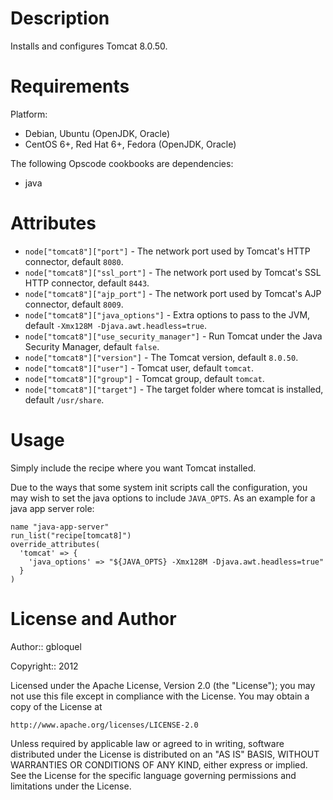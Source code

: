 Description
===========

Installs and configures Tomcat 8.0.50.

Requirements
============

Platform:

* Debian, Ubuntu (OpenJDK, Oracle)
* CentOS 6+, Red Hat 6+, Fedora (OpenJDK, Oracle)

The following Opscode cookbooks are dependencies:

* java

Attributes
==========

* `node["tomcat8"]["port"]` - The network port used by Tomcat's HTTP connector, default `8080`.
* `node["tomcat8"]["ssl_port"]` - The network port used by Tomcat's SSL HTTP connector, default `8443`.
* `node["tomcat8"]["ajp_port"]` - The network port used by Tomcat's AJP connector, default `8009`.
* `node["tomcat8"]["java_options"]` - Extra options to pass to the JVM, default `-Xmx128M -Djava.awt.headless=true`.
* `node["tomcat8"]["use_security_manager"]` - Run Tomcat under the Java Security Manager, default `false`.
* `node["tomcat8"]["version"]` - The Tomcat version, default `8.0.50`.
* `node["tomcat8"]["user"]` - Tomcat user, default `tomcat`.
* `node["tomcat8"]["group"]` - Tomcat group, default `tomcat`.
* `node["tomcat8"]["target"]` - The target folder where tomcat is installed, default `/usr/share`.

Usage
=====

Simply include the recipe where you want Tomcat installed.

Due to the ways that some system init scripts call the configuration,
you may wish to set the java options to include `JAVA_OPTS`. As an
example for a java app server role:

    name "java-app-server"
    run_list("recipe[tomcat8]")
    override_attributes(
      'tomcat' => {
        'java_options' => "${JAVA_OPTS} -Xmx128M -Djava.awt.headless=true"
      }
    )

License and Author
==================

Author:: gbloquel

Copyright:: 2012

Licensed under the Apache License, Version 2.0 (the "License");
you may not use this file except in compliance with the License.
You may obtain a copy of the License at

    http://www.apache.org/licenses/LICENSE-2.0

Unless required by applicable law or agreed to in writing, software
distributed under the License is distributed on an "AS IS" BASIS,
WITHOUT WARRANTIES OR CONDITIONS OF ANY KIND, either express or implied.
See the License for the specific language governing permissions and
limitations under the License.